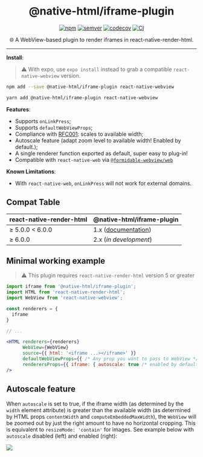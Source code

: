 <h1 align="center">@native-html/iframe-plugin</h1>

<p align="center">
  <a href="https://www.npmjs.com/package/@native-html/iframe-plugin"
    ><img
      src="https://img.shields.io/npm/v/@native-html/iframe-plugin"
      alt="npm"
  /></a>
  <a href="https://semver.org/spec/v2.0.0.html"
    ><img
      src="https://img.shields.io/badge/semver-2.0.0-e10079.svg"
      alt="semver"
  /></a>
  <a href="https://codecov.io/gh/native-html/plugins?flag=iframe-plugin"
    ><img
      src="https://codecov.io/gh/native-html/plugins/branch/master/graph/badge.svg?flag=iframe-plugin"
      alt="codecov"
  /></a>
  <a
    href="https://github.com/native-html/plugin/actions?query=branch%3Amaster+workflow%3Aiframe"
    ><img
      src="https://github.com/native-html/plugins/workflows/iframe/badge.svg?branch=master"
      alt="CI"
  /></a>
</p>

<p align="center">
  🌐 A WebView-based plugin to render iframes in react-native-render-html.
</p>

<hr/>

**Install**:

> :warning: With expo, use `expo install` instead to grab a compatible
> `react-native-webview` version.

```sh
npm add --save @native-html/iframe-plugin react-native-webview
```

```sh
yarn add @native-html/iframe-plugin react-native-webview
```

**Features**:

- Supports `onLinkPress`;
- Supports `defaultWebViewProps`;
- Compliance with [RFC001](https://github.com/archriss/react-native-render-html/blob/master/rfc/001-A-deterministic-approach-to-embedded-content-scaling.adoc#L13): scales to available width;
- Autoscale feature (adapt zoom level to available width! Enabled by default.);
- A single renderer function exported as default, super easy to plug-in!
- Compatible with `react-native-web` via [`@formidable-webview/web`](https://github.com/formidable-webview/ubiquitous/tree/master/packages/web#readme)

**Known Limitations**:

- With `react-native-web`, `onLinkPress` will not work for external domains.

## Compat Table

| react-native-render-html | @native-html/iframe-plugin                                                                                |
| ------------------------ | --------------------------------------------------------------------------------------------------------- |
| ≥ 5.0.0 &lt; 6.0.0       | 1.x ([documentation](https://github.com/native-html/plugins/tree/rnrh/5.x/packages/iframe-plugin#readme)) |
| ≥ 6.0.0                  | 2.x (_in development_)                                                                                    |

## Minimal working example

> :warning: This plugin requires `react-native-render-html` version 5 or greater

```jsx
import iframe from '@native-html/iframe-plugin';
import HTML from 'react-native-render-html';
import WebView from 'react-native-webview';

const renderers = {
  iframe
}

// ...

<HTML renderers={renderers}
      WebView={WebView}
      source={{ html: '<iframe ...></iframe>' }}
      defaultWebViewProps={{ /* Any prop you want to pass to WebView */ }}
      renderersProps={{ iframe: { autoscale: true /* enabled by default */ }}}
/>

```

## Autoscale feature

When `autoscale` is set to true, if the iframe width (as determined by the
`width` element attribute) is greater than the available width (as determined
by HTML props `contentWidth` and `computeEmbeddedMaxWidth`), the `WebView` will
be zoomed out by just the right amount to have no horizontal cropping. This is
equivalent to `resizeMode: 'contain'` for images. See example below with
`autoscale` disabled (left) and enabled (right):

![](https://github.com/native-html/plugins/blob/master/images/autoscale.png)
